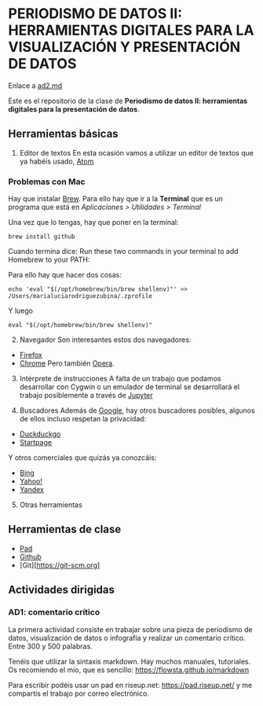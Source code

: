 # PERIODISMO DE DATOS II: HERRAMIENTAS DIGITALES PARA LA VISUALIZACIÓN Y PRESENTACIÓN DE DATOS

Enlace a [ad2.md](https://github.com/nebrijas/pdd2/blob/main/actividad-dirigida-2.md)

Este es el repositorio de la clase de **Periodismo de datos II: herramientas digitales para la presentación de datos**.

## Herramientas básicas
1. Editor de textos
En esta ocasión vamos a utilizar un editor de textos que ya habéis usado, [Atom](https://atom.io/)

### Problemas con Mac
Hay que instalar [Brew](https://brew.sh). Para ello hay que ir a la **Terminal** que es un programa que está en *Aplicaciones > Utilidades > Terminal*

Una vez que lo tengas, hay que poner en la terminal:

```
brew install github
```

Cuando termina dice:
 Run these two commands in your terminal to add Homebrew to your PATH:

Para ello hay que hacer dos cosas:
```
echo 'eval "$(/opt/homebrew/bin/brew shellenv)"' >> /Users/marialuciarodriguezubina/.zprofile
```
Y luego

```
eval "$(/opt/homebrew/bin/brew shellenv)"
```

2. Navegador
Son interesantes estos dos navegadores:
- [Firefox](https://mozilla.com/firefox)
- [Chrome](https://www.google.com/chrome/)
Pero también [Opera](https://opera.com).

3. Intérprete de instrucciones
A falta de un trabajo que podamos desarrollar con Cygwin o un emulador de terminal se desarrollará el trabajo posiblemente a través de [Jupyter](https://jupyter.org/)

4. Buscadores
Además de [Google](https://google.com), hay otros buscadores posibles, algunos de ellos incluso respetan la privacidad:
- [Duckduckgo](https://duckduckgo.com)
- [Startpage](https://startpage.com)

Y otros comerciales que quizás ya conozcáis:
- [Bing](https://bing.com)
- [Yahoo!](https://yahoo.com)
- [Yandex](https://yandex.com)

5. Otras herramientas

## Herramientas de clase
- [Pad](https://pad.riseup.net)
- [Github](https://github.com)
- [Git][https://git-scm.org]

## Actividades dirigidas
### AD1: comentario crítico

La primera actividad consiste en trabajar sobre una pieza de periodismo de datos, visualización de datos o infografía y realizar un comentario crítico. Entre 300 y 500 palabras.

Tenéis que utilizar la sintaxis markdown. Hay muchos manuales, tutoriales. Os recomiendo el mío, que es sencillo: https://flowsta.github.io/markdown

Para escribir podéis usar un pad en riseup.net: https://pad.riseup.net/ y me compartís el trabajo por correo electrónico.
